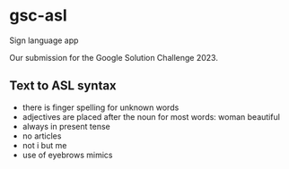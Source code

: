 # gsc-asl
Sign language app

Our submission for the Google Solution Challenge 2023. 

## Text to ASL syntax
- there is finger spelling for unknown words 
- adjectives are placed after the noun for most words: woman beautiful
- always in present tense
- no articles
- not i but me
- use of eyebrows mimics